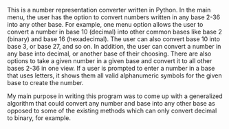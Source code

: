 This is a number representation converter written in Python. In the main menu, the user has the option to convert numbers written in 
any base 2-36 into any other base. For example, one menu option allows the user to convert a number in base 10 (decimal) into other common 
bases like base 2 (binary) and base 16 (hexadecimal). The user can also convert base 10 into base 3, or base 27, and so on. In addition, the user can convert
a number in any base into decimal, or another base of their choosing. There are also options to take a given number in a given base and convert it 
to all other bases 2-36 in one view. If a user is prompted to enter a number in a base that uses letters, it shows them all valid alphanumeric symbols
for the given base to create the number. 

My main purpose in writing this program was to come up with a generalized algorithm that could convert any number and base into any other base as opposed 
to some of the existing methods which can only convert decimal to binary, for example.
